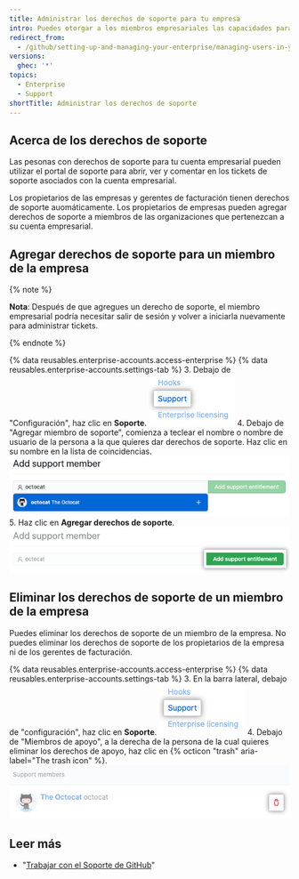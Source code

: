 ```yaml
---
title: Administrar los derechos de soporte para tu empresa
intro: Puedes otorgar a los miembros empresariales las capacidades para administrar los tickets de soporte para tu cuenta empresarial.
redirect_from:
  - /github/setting-up-and-managing-your-enterprise/managing-users-in-your-enterprise/managing-support-entitlements-for-your-enterprise
versions:
  ghec: '*'
topics:
  - Enterprise
  - Support
shortTitle: Administrar los derechos de soporte
---
```


## Acerca de los derechos de soporte

Las pesonas con derechos de soporte para tu cuenta empresarial pueden utilizar el portal de soporte para abrir, ver y comentar en los tickets de soporte asociados con la cuenta empresarial.

Los propietarios de las empresas y gerentes de facturación tienen derechos de soporte auomáticamente. Los propietarios de empresas pueden agregar derechos de soporte a miembros de las organizaciones que pertenezcan a su cuenta empresarial.

## Agregar derechos de soporte para un miembro de la empresa

{% note %}

**Nota**: Después de que agregues un derecho de soporte, el miembro empresarial podría necesitar salir de sesión y volver a iniciarla nuevamente para administrar tickets.

{% endnote %}

{% data reusables.enterprise-accounts.access-enterprise %}
{% data reusables.enterprise-accounts.settings-tab %}
3. Debajo de "Configuración", haz clic en **Soporte**. ![Elemento de menú de soporte](/assets/images/help/enterprises/settings-support.png)
4. Debajo de "Agregar miembro de soporte", comienza a teclear el nombre o nombre de usuario de la persona a la que quieres dar derechos de soporte. Haz clic en su nombre en la lista de coincidencias. ![Agregar una búsqueda de derechos de soporte](/assets/images/help/enterprises/settings-support-entitlement-search.png)
5. Haz clic en **Agregar derechos de soporte**. ![Agregar un botón de derechos de soporte](/assets/images/help/enterprises/settings-support-add-entitlement.png)

## Eliminar los derechos de soporte de un miembro de la empresa

Puedes eliminar los derechos de soporte de un miembro de la empresa. No puedes eliminar los derechos de soporte de los propietarios de la empresa ni de los gerentes de facturación.

{% data reusables.enterprise-accounts.access-enterprise %}
{% data reusables.enterprise-accounts.settings-tab %}
3. En la barra lateral, debajo de "configuración", haz clic en **Soporte**. ![Elemento de menú de soporte](/assets/images/help/enterprises/settings-support.png)
4. Debajo de "Miembros de apoyo", a la derecha de la persona de la cual quieres eliminar los derechos de apoyo, haz clic en {% octicon "trash" aria-label="The trash icon" %}. ![Eliminar los derechos de soporte](/assets/images/help/enterprises/settings-support-remove-entitlement.png)

## Leer más

- "[Trabajar con el Soporte de GitHub](/github/working-with-github-support)"
